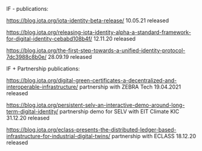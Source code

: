 IF - publications:

https://blog.iota.org/iota-identity-beta-release/  10.05.21 released

https://blog.iota.org/releasing-iota-identity-alpha-a-standard-framework-for-digital-identity-cebabd108b4f/  12.11.20 released

https://blog.iota.org/the-first-step-towards-a-unified-identity-protocol-7dc3988c8b0e/  28.09.19 released


IF + Partnership publications:

https://blog.iota.org/digital-green-certificates-a-decentralized-and-interoperable-infrastructure/ partnership with ZEBRA Tech  19.04.2021 released

https://blog.iota.org/persistent-selv-an-interactive-demo-around-long-term-digital-identity/   partnership demo for SELV with EIT Climate KIC   31.12.20 released

https://blog.iota.org/eclass-presents-the-distributed-ledger-based-infrastructure-for-industrial-digital-twins/ partnership with ECLASS  18.12.20 released


